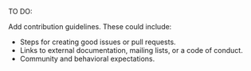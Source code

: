 TO DO: 

Add contribution guidelines. These could include:

- Steps for creating good issues or pull requests.
- Links to external documentation, mailing lists, or a code of conduct.
- Community and behavioral expectations.
